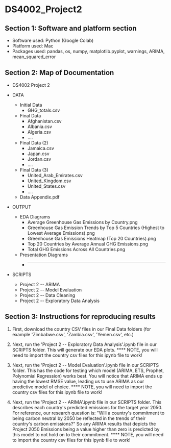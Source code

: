 # DS4002_Project2
## Section 1: Software and platform section
- Software used: Python (Google Colab)
- Platform used: Mac
- Packages used: pandas, os, numpy, matplotlib.pyplot, warnings, ARIMA, mean_squared_error

## Section 2: Map of Documentation

* DS4002 Project 2
 * DATA
   * Initial Data
     * GHG_totals.csv
   * Final Data
     * Afghanistan.csv
     * Albania.csv
     * Algeria.csv
     * ....
   * Final Data (2)
     * Jamaica.csv
     * Japan.csv
     * Jordan.csv
     * ....
   * Final Data (3)
     * United_Arab_Emirates.csv
     * United_Kingdom.csv
     * United_States.csv
     * ....
   * Data Appendix.pdf

 * OUTPUT
   * EDA Diagrams
     * Average Greenhouse Gas Emissions by Country.png
     * Greenhouse Gas Emission Trends by Top 5 Countries (Highest to Lowest Average Emissions).png
     * Greenhouse Gas Emissions Heatmap (Top 20 Countries).png
     * Top 20 Countries by Average Annual GHG Emissions.png
     * Total GHG Emissions Across All Countries.png
   * Presentation Diagrams
     * ______

* SCRIPTS
  * Project 2 -- ARIMA
  * Project 2 -- Model Evaluation
  * Project 2 -- Data Cleaning
  * Project 2 -- Exploratory Data Analysis

## Section 3: Instructions for reproducing results
1. First, download the country CSV files in our Final Data folders (for example 'Zimbabwe.csv', 'Zambia.csv', 'Yemen.csv', etc.)

2. Next, run the 'Project 2 -- Exploratory Data Analysis'.ipynb file in our SCRIPTS folder. This will generate our EDA plots.
**** NOTE, you will need to import the country csv files for this ipynb file to work! 

3. Next, run the 'Project 2 -- Model Evaluation'.ipynb file in our SCRIPTS folder. This has the code for testing which model (ARIMA, ETS, Prophet, Polynomial Regression) works best. You will notice that ARIMA ends up having the lowest RMSE value, leading us to use ARIMA as our predictive model of choice.
**** NOTE, you will need to import the country csv files for this ipynb file to work!

4. Next, run the 'Project 2 -- ARIMA'.ipynb file in our SCRIPTS folder. This describes each country's predicted emissions for the target year 2050. For reference, our research question is: "Will a country's commitment to being carbon neutral by 2050 be reflected in the trends of their country's carbon emissions?" So any ARIMA results that depicts the Project 2050 Emissions being a value higher than zero is predicted by this model to not hold on to their commitment.
**** NOTE, you will need to import the country csv files for this ipynb file to work!



